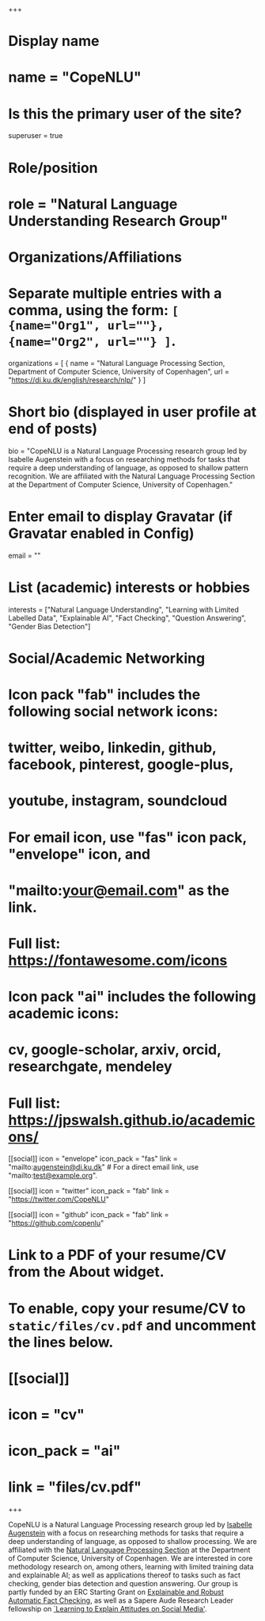 +++
# Display name
# name = "CopeNLU"

# Is this the primary user of the site?
superuser = true

# Role/position
# role = "Natural Language Understanding Research Group"

# Organizations/Affiliations
#   Separate multiple entries with a comma, using the form: `[ {name="Org1", url=""}, {name="Org2", url=""} ]`.
organizations = [ { name = "Natural Language Processing Section, Department of Computer Science, University of Copenhagen", url = "https://di.ku.dk/english/research/nlp/" } ]

# Short bio (displayed in user profile at end of posts)
bio = "CopeNLU is a Natural Language Processing research group led by Isabelle Augenstein with a focus on researching methods for tasks that require a deep understanding of language, as opposed to shallow pattern recognition. We are affiliated with the Natural Language Processing Section at the Department of Computer Science, University of Copenhagen."

# Enter email to display Gravatar (if Gravatar enabled in Config)
email = ""

# List (academic) interests or hobbies
interests = ["Natural Language Understanding", "Learning with Limited Labelled Data", "Explainable AI", "Fact Checking", "Question Answering", "Gender Bias Detection"]


# Social/Academic Networking
#
# Icon pack "fab" includes the following social network icons:
#
#   twitter, weibo, linkedin, github, facebook, pinterest, google-plus,
#   youtube, instagram, soundcloud
#
#   For email icon, use "fas" icon pack, "envelope" icon, and
#   "mailto:your@email.com" as the link.
#
#   Full list: https://fontawesome.com/icons
#
# Icon pack "ai" includes the following academic icons:
#
#   cv, google-scholar, arxiv, orcid, researchgate, mendeley
#
#   Full list: https://jpswalsh.github.io/academicons/

[[social]]
  icon = "envelope"
  icon_pack = "fas"
  link = "mailto:augenstein@di.ku.dk"  # For a direct email link, use "mailto:test@example.org".

[[social]]
  icon = "twitter"
  icon_pack = "fab"
  link = "https://twitter.com/CopeNLU"

[[social]]
  icon = "github"
  icon_pack = "fab"
  link = "https://github.com/copenlu"

# Link to a PDF of your resume/CV from the About widget.
# To enable, copy your resume/CV to `static/files/cv.pdf` and uncomment the lines below.
# [[social]]
#   icon = "cv"
#   icon_pack = "ai"
#   link = "files/cv.pdf"

+++

CopeNLU is a Natural Language Processing research group led by <a href="http://isabelleaugenstein.github.io">Isabelle Augenstein</a> with a focus on researching methods for tasks that require a deep understanding of language, as opposed to shallow processing.
We are affiliated with the <a href="https://di.ku.dk/english/research/nlp/">Natural Language Processing Section</a> at the Department of Computer Science, University of Copenhagen. We are interested in core methodology research on, among others, learning with limited training data and explainable AI; as well as applications thereof to tasks such as fact checking, gender bias detection and question answering. Our group is partly funded by an ERC Starting Grant on <a href="https://cordis.europa.eu/project/id/101077481">Explainable and Robust Automatic Fact Checking</a>, as well as a Sapere Aude Research Leader fellowship on <a href="https://dff.dk/en/grants/research-leaders-2020/researchleader-14">`Learning to Explain Attitudes on Social Media'</a>.

